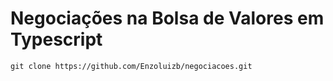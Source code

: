 # Negociações na Bolsa de Valores em Typescript

```blank
git clone https://github.com/Enzoluizb/negociacoes.git
```
